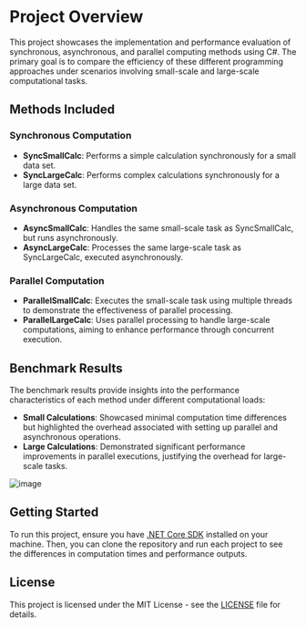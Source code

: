 # Project Overview

This project showcases the implementation and performance evaluation of synchronous, asynchronous, and parallel computing methods using C#. The primary goal is to compare the efficiency of these different programming approaches under scenarios involving small-scale and large-scale computational tasks.

## Methods Included

### Synchronous Computation
- **SyncSmallCalc**: Performs a simple calculation synchronously for a small data set.
- **SyncLargeCalc**: Performs complex calculations synchronously for a large data set.

### Asynchronous Computation
- **AsyncSmallCalc**: Handles the same small-scale task as SyncSmallCalc, but runs asynchronously.
- **AsyncLargeCalc**: Processes the same large-scale task as SyncLargeCalc, executed asynchronously.

### Parallel Computation
- **ParallelSmallCalc**: Executes the small-scale task using multiple threads to demonstrate the effectiveness of parallel processing.
- **ParallelLargeCalc**: Uses parallel processing to handle large-scale computations, aiming to enhance performance through concurrent execution.

## Benchmark Results

The benchmark results provide insights into the performance characteristics of each method under different computational loads:
- **Small Calculations**: Showcased minimal computation time differences but highlighted the overhead associated with setting up parallel and asynchronous operations.
- **Large Calculations**: Demonstrated significant performance improvements in parallel executions, justifying the overhead for large-scale tasks.

![image](https://github.com/MikolajTanski/AsyncParallelSyncTests/assets/103507492/6f943d81-d6c5-41f4-8819-24d4a9931289)


## Getting Started

To run this project, ensure you have [.NET Core SDK](https://dotnet.microsoft.com/download) installed on your machine. Then, you can clone the repository and run each project to see the differences in computation times and performance outputs.

## License

This project is licensed under the MIT License - see the [LICENSE](LICENSE) file for details.
